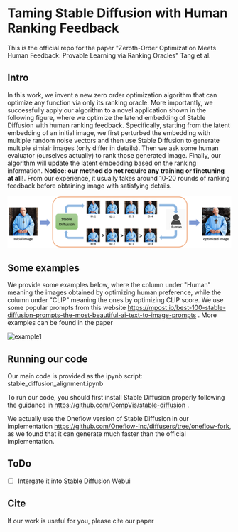 # Taming Stable Diffusion with Human Ranking Feedback



This is the official repo for the paper "Zeroth-Order Optimization Meets Human Feedback: Provable Learning via  Ranking Oracles" Tang et al.





## Intro

In this work, we invent a new zero order optimization algorithm that can optimize any function via only its ranking oracle. More importantly, we successfully apply our algorithm to a novel application shown in the following figure, where we optimize the latend embedding of Stable Diffusion with human ranking feedback. Specifically, starting from the latent embedding of an initial image, we first perturbed the embedding with multiple random noise vectors and then use Stable Diffusion to generate multiple simialr images (only differ in details). Then we ask some human evaluator (ourselves actually) to rank those generated image. Finally, our algorithm will update the latent embedding based on the ranking information. **Notice: our method do not require any training or finetuning at all!**. From our experience, it usually takes around 10-20 rounds of ranking feedback before obtaining image with satisfying details.

![overview](overview.png)



## Some examples

We provide some examples below, where the column under "Human" meaning the images obtained by optimizing human preference, while the column under "CLIP" meaning the ones by optimizing CLIP score. We use some popular prompts from this website https://mpost.io/best-100-stable-diffusion-prompts-the-most-beautiful-ai-text-to-image-prompts . More examples can be found in the paper

![example1](example1.png)





## Running our code

Our main code is provided as the ipynb script: stable_diffusion_alignment.ipynb



To run our code, you should first install Stable Diffusion properly following the guidance in https://github.com/CompVis/stable-diffusion .



We actually use the Oneflow version of Stable Diffusion in our implementation https://github.com/Oneflow-Inc/diffusers/tree/oneflow-fork, as we found that it can generate much faster than the official implementation.





## ToDo

- [ ] Intergate it into Stable Diffusion Webui





## Cite

If our work is useful for you, please cite our paper

